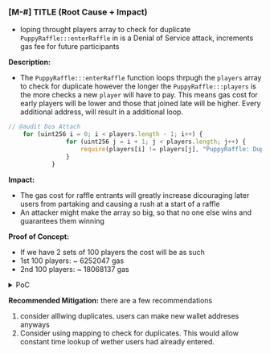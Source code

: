 ### [M-#] TITLE (Root Cause + Impact) 
- loping throught players array to check for duplicate  `PuppyRaffle:::enterRaffle` in is a Denial of Service attack, increments gas fee for future participants

**Description:** 
- The `PuppyRaffle:::enterRaffle`  function loops thrpugh the `players` array to check for duplicate however the longer the `PuppyRaffle:::players` is the more checks a new `player` will have to pay. This means gas cost for early players will be lower and those that joined late will be higher. Every additional address, will result in a additional loop.

```javascript
// @audit Dos Attach
    for (uint256 i = 0; i < players.length - 1; i++) {
                for (uint256 j = i + 1; j < players.length; j++) {
                    require(players[i] != players[j], "PuppyRaffle: Duplicate player");
                }
            }
```

**Impact:** 
- The gas cost for raffle entrants will greatly increase dicouraging later users from partaking and causing a rush at a start of a raffle
- An attacker might make the array so big, so that no one else wins and guarantees them winning


**Proof of Concept:**
- If we have 2 sets of 100 players the cost will be as such
- 1st 100 players: ~ 6252047 gas
- 2nd 100 players: ~ 18068137 gas

<details>
<summary>PoC</summary>
place the following test into `PuppyRaffleTest.t.sol`.

```javascript
    function testEnterRaffleFailWithLargeAmoutOfUser() public {
        vm.txGasPrice(1);
        uint256 playersNum = 100;
        address[] memory players = new address[](playersNum);
        for (uint256 i = 0; i < playersNum; i++) {
            players[i] = address(i);
        }
        uint256 gasStart = gasleft();
        puppyRaffle.enterRaffle{value: entranceFee * playersNum}(players);
        uint256 gasEnd = gasleft();
        uint256 gasUsed = (gasStart - gasEnd) * tx.gasprice;
        console.log("Gas used for first 1000 player: ", gasUsed);


        address[] memory playersTwo = new address[](playersNum);
        for (uint256 i = 0; i < playersNum; i++) {
            playersTwo[i] = address(i + playersNum);
        }

        uint256 gasStartTwo = gasleft();
        puppyRaffle.enterRaffle{value: entranceFee * playersNum}(playersTwo);
        uint256 gasEndTwo = gasleft();
        uint256 gasUsedTwo = (gasStartTwo - gasEndTwo) * tx.gasprice;
        console.log("Gas used for Second 1000 player: ", gasUsedTwo);

        assert(gasUsed < gasUsedTwo);
    }
```
</details>

**Recommended Mitigation:**  there are a few recommendations
1. consider alllwing duplicates. users can make new wallet addreses anyways
2. Consider using mapping to check for duplicates. This would allow constant time lookup of wether users had already entered.
